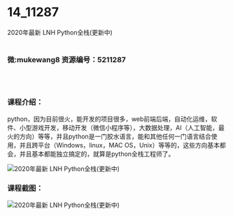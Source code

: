 # 14_11287
2020年最新 LNH Python全栈(更新中)
<br/></br>
<h3>微:mukewang8 资源编号：5211287</h3>
<br/></br>
<h3>课程介绍：</h3>
<p><a title="查看与 python 相关的文章" target="_blank">python</a>，因为目前很火，能开发的项目很多，web前端后端，自动化运维，软件、小型游戏开发，移动开发（微信小程序等），大数据处理，AI（人工智能，最火的方向）等等，并且python是一门胶水语言，能和其他任何一门语言结合使用，并且跨平台（Windows，linux，MAC OS，Unix）等等的，这些方向基本都会，并且基本都能独立搞定的，就算是python全栈工程师了。</p>
<p><img src="https://www.ko996.com/wp-content/uploads/img/2020/03/1-124-300x188.png" alt="2020年最新 LNH Python全栈(更新中)"></p>
<div class="info-desc">
<h3>课程截图：</h3>
<p><img src="https://www.ko996.com/wp-content/uploads/img/2020/03/2-115.png" alt="2020年最新 LNH Python全栈(更新中)"></p>


			
</div>
